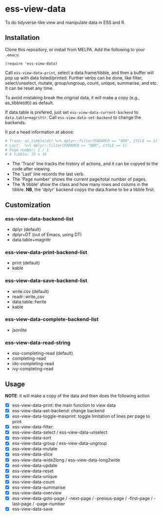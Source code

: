 # ess-view-data

To do tidyverse-like view and manipulate data in ESS and R.

## Installation

Clone this repository, or install from MELPA. Add the following to your `.emacs`:

``` elisp
(require 'ess-view-data)
```

Call `ess-view-data-print`, select a data.frame/tibble, and then a buffer will pop up with data listed/printed. Further verbs can be done, like filter, select/unselect, mutate, group/ungroup, count, unique, summarise, and etc. It can be reset any time.

To avoid mistaking break the orignial data, it will make a copy (e.g., as_tibble(dt)) as default.

If data.table is prefered, just set `ess-view-data-current-backend` to `data.table+magrittr`. Call `ess-view-data-set-backend` to change the backends.

It put a head information at above:
```r
# Trace: as_tibble(dt) %>% dplyr::filter(PARAMCD == "ORR", CYCLE == 1)
# Last:  %>% dplyr::filter(PARAMCD == "ORR", CYCLE == 1)
# Page number: 1 / 1
# A tibble: 73 x 19
```

- The 'Trace' line tracks the history of actions, and it can be copyed to the code after viewing.
- The 'Last' line records the last verb.
- The 'Page number' shows the current page/total number of pages.
- The 'A tibble' show the class and how many rows and colums in the tibble. **NB**, the 'dplyr' backend copys the data.frame to be a tibble first.

## Customization

### ess-view-data-backend-list

- dplyr (default)
- dplyr+DT (out of Emacs, using DT)
- data.table+magrittr

### ess-view-data-print-backend-list

- print (default)
- kable

### ess-view-data-save-backend-list

- write.csv (default)
- readr::write_csv
- data.table::fwrite
- kable

### ess-view-data-complete-backend-list

- jsonlite

### ess-view-data-read-string

- ess-completing-read (default)
- completing-read
- ido-completing-read
- ivy-completing-read


## Usage

**NOTE**: it will make a copy of the data and then does the following action

- [x] ess-view-data-print: the main function to view data
- [x] ess-view-data-set-backend: change backend
- [x] ess-view-data-toggle-maxprint: toggle limitation of lines per page to print
- [x] ess-view-data-filter:
- [x] ess-view-data-select / ess-view-data-unselect
- [x] ess-view-data-sort
- [x] ess-view-data-group / ess-view-data-ungroup
- [x] ess-view-data-mutate
- [x] ess-view-data-slice
- [x] ess-view-data-wide2long / ess-view-data-long2wide
- [x] ess-view-data-update
- [x] ess-view-data-reset
- [x] ess-view-data-unique
- [x] ess-view-data-count
- [x] ess-view-data-summarise
- [x] ess-view-data-overview
- [x] ess-view-data-goto-page / -next-page / -preious-page / -first-page / -last-page / -page-number
- [x] ess-view-data-save
